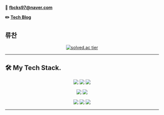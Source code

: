 📧 **fbcks97@naver.com**

**✏️ [Tech Blog](https://hello-backend.tistory.com/)**

## 류찬
<div align="center">
    
[![solved.ac tier](http://mazassumnida.wtf/api/generate_badge?boj=fbcks97)](https://solved.ac/fbcks97)
    
</div>

---

## 🛠 My Tech Stack.

<p align="center">
  <img src="https://img.shields.io/badge/Java-ED8B00?style=for-the-badge&logo=java&logoColor=white" />
  <img src="https://img.shields.io/badge/Kotlin-0095D5?&style=for-the-badge&logo=kotlin&logoColor=white" />
  <img src="https://img.shields.io/badge/JavaScript-F7DF1E?&style=for-the-badge&logo=JavaScript&logoColor=white" />
</p>

<p align="center">
  <img src="https://img.shields.io/badge/Spring%20-%236DB33F.svg?&style=for-the-badge&logo=spring&logoColor=white"/>
<img src="https://img.shields.io/badge/Spring boot-6DB33F?style=for-the-badge&logo=spring boot&logoColor=white">
</p>

<p align="center">
  <img src="https://img.shields.io/badge/git-F05032.svg?&style=for-the-badge&logo=git&logoColor=white"/>
<img src="https://img.shields.io/badge/gitHub-181717?style=for-the-badge&logo=gitHub&logoColor=white">
<img src="https://img.shields.io/badge/Notion-000000?style=for-the-badge&logo=Notion&logoColor=white">
</p>

---

